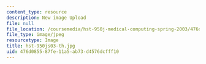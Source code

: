 ```yaml
---
content_type: resource
description: New image Upload
file: null
file_location: /coursemedia/hst-950j-medical-computing-spring-2003/476d085587fe11a5ab73d4576dcfff10_hst-950js03-th.jpg
file_type: image/jpeg
resourcetype: Image
title: hst-950js03-th.jpg
uid: 476d0855-87fe-11a5-ab73-d4576dcfff10
---
```

